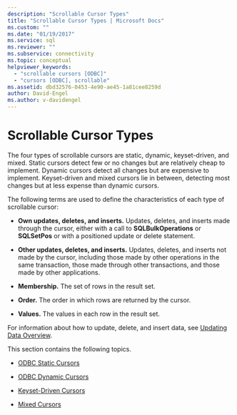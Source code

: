 ```yaml
---
description: "Scrollable Cursor Types"
title: "Scrollable Cursor Types | Microsoft Docs"
ms.custom: ""
ms.date: "01/19/2017"
ms.service: sql
ms.reviewer: ""
ms.subservice: connectivity
ms.topic: conceptual
helpviewer_keywords: 
  - "scrollable cursors [ODBC]"
  - "cursors [ODBC], scrollable"
ms.assetid: dbd32576-0453-4e90-ae45-1a81cee8259d
author: David-Engel
ms.author: v-davidengel
---
```

# Scrollable Cursor Types
The four types of scrollable cursors are static, dynamic, keyset-driven, and mixed. Static cursors detect few or no changes but are relatively cheap to implement. Dynamic cursors detect all changes but are expensive to implement. Keyset-driven and mixed cursors lie in between, detecting most changes but at less expense than dynamic cursors.  
  
 The following terms are used to define the characteristics of each type of scrollable cursor:  
  
-   **Own updates, deletes, and inserts.** Updates, deletes, and inserts made through the cursor, either with a call to **SQLBulkOperations** or **SQLSetPos** or with a positioned update or delete statement.  
  
-   **Other updates, deletes, and inserts.** Updates, deletes, and inserts not made by the cursor, including those made by other operations in the same transaction, those made through other transactions, and those made by other applications.  
  
-   **Membership.** The set of rows in the result set.  
  
-   **Order.** The order in which rows are returned by the cursor.  
  
-   **Values.** The values in each row in the result set.  
  
 For information about how to update, delete, and insert data, see [Updating Data Overview](../../../odbc/reference/develop-app/updating-data-overview.md).  
  
 This section contains the following topics.  
  
-   [ODBC Static Cursors](../../../odbc/reference/develop-app/odbc-static-cursors.md)  
  
-   [ODBC Dynamic Cursors](../../../odbc/reference/develop-app/odbc-dynamic-cursors.md)  
  
-   [Keyset-Driven Cursors](../../../odbc/reference/develop-app/keyset-driven-cursors.md)  
  
-   [Mixed Cursors](../../../odbc/reference/develop-app/mixed-cursors.md)
